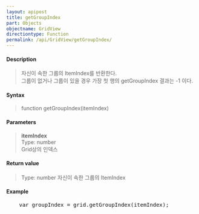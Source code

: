 ```yaml
---
layout: apipost
title: getGroupIndex
part: Objects
objectname: GridView
directiontype: Function
permalink: /api/GridView/getGroupIndex/
---
```



#### Description

> 자신이 속한 그룹의 ItemIndex를 반환한다.  
> 그룹이 없거나 그룹이 있을 경우 가장 첫 행의 getGroupIndex 결과는 -1 이다. 

#### Syntax

> function getGroupIndex(itemIndex)

#### Parameters

> **itemIndex**  
> Type: number  
> Grid상의 인덱스  

#### Return value

> Type: number
> 자신이 속한 그룹의 ItemIndex

#### Example

<pre class="prettyprint">
    var groupIndex = grid.getGroupIndex(itemIndex);
</pre>



